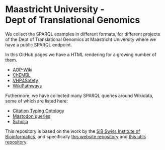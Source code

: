 # Maastricht University - Dept&nbsp;of&nbsp;Translational&nbsp;Genomics

We collect the SPARQL examples in different formats,
for different projects of the Dept&nbsp;of&nbsp;Translational&nbsp;Genomics
at Maastricht University where we have a public SPARQL endpoint.

In this GitHub pages we have a HTML rendering for a growing number of them.

 * [AOP-Wiki](./examples/AOPWiki/)
 * [ChEMBL](./examples/ChEMBL/)
 * [VHP4Safety](./examples/VHP4Safety/)
 * [WikiPathways](./examples/WikiPathways/)

Futhermore, we have collected many SPARQL queries around Wikidata, some of which are listed here:

 * [Citation Typing Ontology](./examples/WikidataCiTO/)
 * [Mastodon queries](./examples/WikidataMastodon/)
 * [Scholia](./examples/Scholia/)

This repository is based on the work by the [SIB Swiss Institute of Bioinformatics](https://www.sib.swiss/),
and specifically [this website repository](https://github.com/sib-swiss/sparql-examples) and
[this utils repository](https://github.com/sib-swiss/sparql-examples-utils/).

